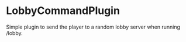 # LobbyCommandPlugin
Simple plugin to send the player to a random lobby server when running /lobby.
